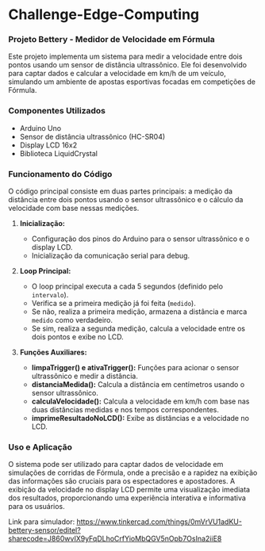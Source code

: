 # Challenge-Edge-Computing
### Projeto Bettery - Medidor de Velocidade em Fórmula

Este projeto implementa um sistema para medir a velocidade entre dois pontos usando um sensor de distância ultrassônico. Ele foi desenvolvido para captar dados e calcular a velocidade em km/h de um veículo, simulando um ambiente de apostas esportivas focadas em competições de Fórmula.

### Componentes Utilizados

- Arduino Uno
- Sensor de distância ultrassônico (HC-SR04)
- Display LCD 16x2
- Biblioteca LiquidCrystal

### Funcionamento do Código

O código principal consiste em duas partes principais: a medição da distância entre dois pontos usando o sensor ultrassônico e o cálculo da velocidade com base nessas medições.

1. **Inicialização:**
   - Configuração dos pinos do Arduino para o sensor ultrassônico e o display LCD.
   - Inicialização da comunicação serial para debug.

2. **Loop Principal:**
   - O loop principal executa a cada 5 segundos (definido pelo `intervalo`).
   - Verifica se a primeira medição já foi feita (`medido`).
   - Se não, realiza a primeira medição, armazena a distância e marca `medido` como verdadeiro.
   - Se sim, realiza a segunda medição, calcula a velocidade entre os dois pontos e exibe no LCD.

3. **Funções Auxiliares:**
   - **limpaTrigger() e ativaTrigger():** Funções para acionar o sensor ultrassônico e medir a distância.
   - **distanciaMedida():** Calcula a distância em centímetros usando o sensor ultrassônico.
   - **calculaVelocidade():** Calcula a velocidade em km/h com base nas duas distâncias medidas e nos tempos correspondentes.
   - **imprimeResultadoNoLCD():** Exibe as distâncias e a velocidade no LCD.


### Uso e Aplicação

O sistema pode ser utilizado para captar dados de velocidade em simulações de corridas de Fórmula, onde a precisão e a rapidez na exibição das informações são cruciais para os espectadores e apostadores. A exibição da velocidade no display LCD permite uma visualização imediata dos resultados, proporcionando uma experiência interativa e informativa para os usuários.

Link para simulador: https://www.tinkercad.com/things/0mVrVU1adKU-bettery-sensor/editel?sharecode=J860wvIX9yFqDLhoCrfYioMbQGV5nOpb7OsIna2iiE8

